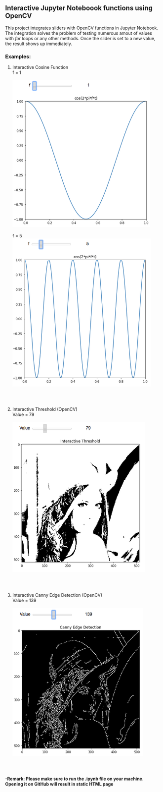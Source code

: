 ## Interactive Jupyter Noteboook functions using OpenCV

This project integrates sliders with OpenCV functions in Jupyter Notebook. The integration solves the problem of testing numerous amout of values with *for* loops or any other methods. Once the slider is set to a new value, the result shows up immediately.

### Examples:
<div>
  
1. Interactive Cosine Function<br>
f = 1<br><br>
<kbd>![Interactive Cosine Function](https://github.com/nis1/interactive-jupyter-notebook/blob/master/static/cosine1.png)</kbd><br><br>
f = 5<br>
<kbd>![Interactive Cosine Function](https://github.com/nis1/interactive-jupyter-notebook/blob/master/static/cosine5.png)</kbd>
<br>
<br>

2. Interactive Threshold (OpenCV)<br>
Value = 79<br><br>
<kbd>![Interactive Threshold](https://github.com/nis1/interactive-jupyter-notebook/blob/master/static/thres79.png)</kbd>
<br>
<br>

3. Interactive Canny Edge Detection (OpenCV)<br>
Value = 139 <br><br>
<kbd>![Interactive Canny](https://github.com/nis1/interactive-jupyter-notebook/blob/master/static/canny139.png)</kbd>
</div>
<br>
<br>


**-Remark: Please make sure to run the .ipynb file on your machine. Opening it on GitHub will result in static HTML page**


